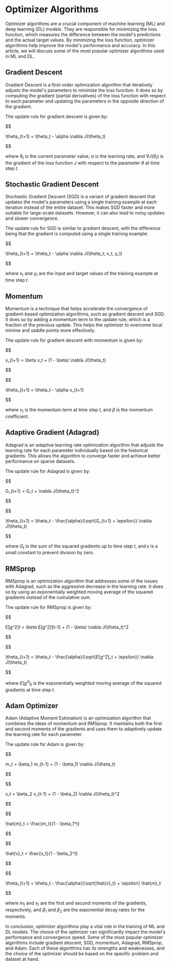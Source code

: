 # Optimizer Algorithms

Optimizer algorithms are a crucial component of machine learning (ML) and deep learning (DL) models. They are responsible for minimizing the loss function, which measures the difference between the model's predictions and the actual target values. By minimizing the loss function, optimizer algorithms help improve the model's performance and accuracy. In this article, we will discuss some of the most popular optimizer algorithms used in ML and DL.

## Gradient Descent

Gradient Descent is a first-order optimization algorithm that iteratively adjusts the model's parameters to minimize the loss function. It does so by computing the gradient (partial derivatives) of the loss function with respect to each parameter and updating the parameters in the opposite direction of the gradient.

The update rule for gradient descent is given by:


$$

\theta_{t+1} = \theta_t - \alpha \nabla J(\theta_t)

$$


where $\theta_t$ is the current parameter value, $\alpha$ is the learning rate, and $\nabla J(\theta_t)$ is the gradient of the loss function $J$ with respect to the parameter $\theta$ at time step $t$.

## Stochastic Gradient Descent

Stochastic Gradient Descent (SGD) is a variant of gradient descent that updates the model's parameters using a single training example at each iteration instead of the entire dataset. This makes SGD faster and more suitable for large-scale datasets. However, it can also lead to noisy updates and slower convergence.

The update rule for SGD is similar to gradient descent, with the difference being that the gradient is computed using a single training example:


$$

\theta_{t+1} = \theta_t - \alpha \nabla J(\theta_t; x_t, y_t)

$$


where $x_t$ and $y_t$ are the input and target values of the training example at time step $t$.

## Momentum

Momentum is a technique that helps accelerate the convergence of gradient-based optimization algorithms, such as gradient descent and SGD. It does so by adding a momentum term to the update rule, which is a fraction of the previous update. This helps the optimizer to overcome local minima and saddle points more effectively.

The update rule for gradient descent with momentum is given by:


$$

v_{t+1} = \beta v_t + (1 - \beta) \nabla J(\theta_t)

$$



$$

\theta_{t+1} = \theta_t - \alpha v_{t+1}

$$


where $v_t$ is the momentum term at time step $t$, and $\beta$ is the momentum coefficient.

## Adaptive Gradient (Adagrad)

Adagrad is an adaptive learning rate optimization algorithm that adjusts the learning rate for each parameter individually based on the historical gradients. This allows the algorithm to converge faster and achieve better performance on sparse datasets.

The update rule for Adagrad is given by:


$$

G_{t+1} = G_t + \nabla J(\theta_t)^2

$$



$$

\theta_{t+1} = \theta_t - \frac{\alpha}{\sqrt{G_{t+1} + \epsilon}} \nabla J(\theta_t)

$$


where $G_t$ is the sum of the squared gradients up to time step $t$, and $\epsilon$ is a small constant to prevent division by zero.

## RMSprop

RMSprop is an optimization algorithm that addresses some of the issues with Adagrad, such as the aggressive decrease in the learning rate. It does so by using an exponentially weighted moving average of the squared gradients instead of the cumulative sum.

The update rule for RMSprop is given by:


$$

E[g^2]_t = \beta E[g^2]_{t-1} + (1 - \beta) \nabla J(\theta_t)^2

$$



$$

\theta_{t+1} = \theta_t - \frac{\alpha}{\sqrt{E[g^2]_t + \epsilon}} \nabla J(\theta_t)

$$


where $E[g^2]_t$ is the exponentially weighted moving average of the squared gradients at time step $t$.

## Adam Optimizer

Adam (Adaptive Moment Estimation) is an optimization algorithm that combines the ideas of momentum and RMSprop. It maintains both the first and second moments of the gradients and uses them to adaptively update the learning rate for each parameter.

The update rule for Adam is given by:


$$

m_t = \beta_1 m_{t-1} + (1 - \beta_1) \nabla J(\theta_t)

$$



$$

v_t = \beta_2 v_{t-1} + (1 - \beta_2) \nabla J(\theta_t)^2

$$



$$

\hat{m}_t = \frac{m_t}{1 - \beta_1^t}

$$



$$

\hat{v}_t = \frac{v_t}{1 - \beta_2^t}

$$



$$

\theta_{t+1} = \theta_t - \frac{\alpha}{\sqrt{\hat{v}_t} + \epsilon} \hat{m}_t

$$


where $m_t$ and $v_t$ are the first and second moments of the gradients, respectively, and $\beta_1$ and $\beta_2$ are the exponential decay rates for the moments.

In conclusion, optimizer algorithms play a vital role in the training of ML and DL models. The choice of the optimizer can significantly impact the model's performance and convergence speed. Some of the most popular optimizer algorithms include gradient descent, SGD, momentum, Adagrad, RMSprop, and Adam. Each of these algorithms has its strengths and weaknesses, and the choice of the optimizer should be based on the specific problem and dataset at hand.
